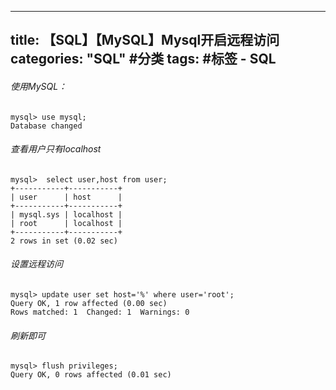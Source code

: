 
---
title: 【SQL】【MySQL】Mysql开启远程访问
categories: "SQL" #分类
tags:   #标签
	- SQL
---
###### 使用MySQL：

```
mysql> use mysql;
Database changed

```
###### 查看用户只有localhost
```
mysql>  select user,host from user;
+-----------+-----------+
| user      | host      |
+-----------+-----------+
| mysql.sys | localhost |
| root      | localhost |
+-----------+-----------+
2 rows in set (0.02 sec)
```
###### 设置远程访问

```
mysql> update user set host='%' where user='root';
Query OK, 1 row affected (0.00 sec)
Rows matched: 1  Changed: 1  Warnings: 0
```

###### 刷新即可
```
mysql> flush privileges;
Query OK, 0 rows affected (0.01 sec)
```
